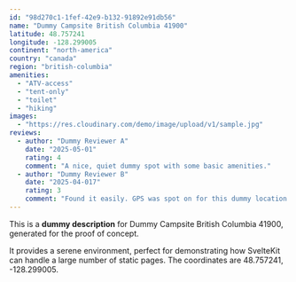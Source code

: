 ```yaml
---
id: "98d270c1-1fef-42e9-b132-91892e91db56"
name: "Dummy Campsite British Columbia 41900"
latitude: 48.757241
longitude: -128.299005
continent: "north-america"
country: "canada"
region: "british-columbia"
amenities:
  - "ATV-access"
  - "tent-only"
  - "toilet"
  - "hiking"
images:
  - "https://res.cloudinary.com/demo/image/upload/v1/sample.jpg"
reviews:
  - author: "Dummy Reviewer A"
    date: "2025-05-01"
    rating: 4
    comment: "A nice, quiet dummy spot with some basic amenities."
  - author: "Dummy Reviewer B"
    date: "2025-04-017"
    rating: 3
    comment: "Found it easily. GPS was spot on for this dummy location."
---
```


This is a **dummy description** for Dummy Campsite British Columbia 41900, generated for the proof of concept.

It provides a serene environment, perfect for demonstrating how SvelteKit can handle a large number of static pages. The coordinates are 48.757241, -128.299005.
